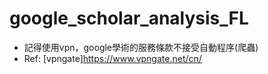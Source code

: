 # google_scholar_analysis_FL

- 記得使用vpn，google學術的服務條款不接受自動程序(爬蟲)
- Ref: [vpngate]https://www.vpngate.net/cn/
